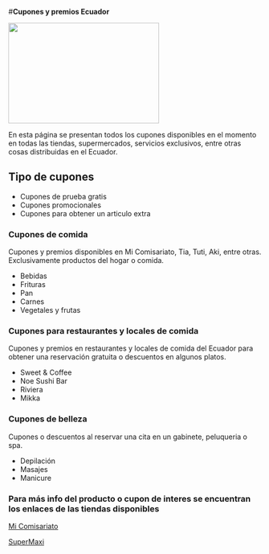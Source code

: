 #**Cupones y premios Ecuador**

<img src="https://www.markefilos.com/wp-content/uploads/2020/11/discount-coupon-1024x682.jpg.webp" width="300" height="200">

En esta página se presentan todos los cupones disponibles en el momento en todas las tiendas, supermercados, servicios exclusivos, entre otras cosas distribuidas en el Ecuador. 

## Tipo de cupones
* Cupones de prueba gratis
* Cupones promocionales
* Cupones para obtener un articulo extra

### Cupones de comida
Cupones y premios disponibles en Mi Comisariato, Tia, Tuti, Aki, entre otras. Exclusivamente productos del hogar o comida.
* Bebidas
* Frituras
* Pan
* Carnes
* Vegetales y frutas

### Cupones para restaurantes y locales de comida
Cupones y premios en restaurantes y locales de comida del Ecuador para obtener una reservación gratuita o descuentos en algunos platos.
* Sweet & Coffee
* Noe Sushi Bar
* Riviera 
* Mikka

### Cupones de belleza
Cupones o descuentos al reservar una cita en un gabinete, peluqueria o spa.
* Depilación
* Masajes
* Manicure

### Para más info del producto o cupon de interes se encuentran los enlaces de las tiendas disponibles

[Mi Comisariato](https://micomisariato.com/#)

[SuperMaxi](https://www.supermaxi.com/categoria-producto/promociones/super-ofertas/?utm_medium=search&utm_source=google&utm_campaign=superoferta_mayo&gclid=CjwKCAjw04yjBhApEiwAJcvNocvTrXWraOejrrza7i166CF7plkLSYySKgHcDxThscCj9o-lZPC0ZRoCuV4QAvD_BwE)

